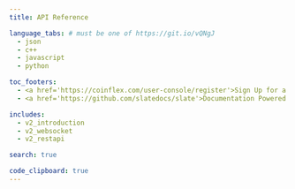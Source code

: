 ```yaml
---
title: API Reference

language_tabs: # must be one of https://git.io/vQNgJ
  - json
  - c++
  - javascript
  - python

toc_footers:
  - <a href='https://coinflex.com/user-console/register'>Sign Up for a Developer Key</a>
  - <a href='https://github.com/slatedocs/slate'>Documentation Powered by Slate</a>

includes:
  - v2_introduction
  - v2_websocket
  - v2_restapi

search: true

code_clipboard: true
---
```

